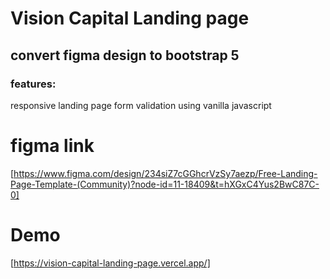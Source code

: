 # Vision Capital Landing page
## convert figma design to bootstrap 5 
### features:
responsive landing page
form validation using vanilla javascript
# figma link
[https://www.figma.com/design/234siZ7cGGhcrVzSy7aezp/Free-Landing-Page-Template-(Community)?node-id=11-18409&t=hXGxC4Yus2BwC87C-0]
# Demo
[https://vision-capital-landing-page.vercel.app/]
